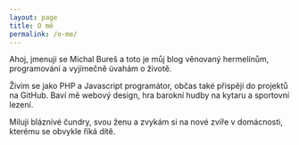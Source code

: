 ```yaml
---
layout: page
title: O mě
permalink: /o-me/
---
```


Ahoj, jmenuji se Michal Bureš a toto je můj blog věnovaný hermelínům, programování a vyjímečně úvahám o životě. 

Živím se jako PHP a Javascript programátor, občas také přispěji do projektů na GitHub. Baví mě webový design, hra barokní hudby na kytaru a sportovní lezení. 

Miluji bláznivé čundry, svou ženu a zvykám si na nové zvíře v domácnosti, kterému se obvykle říká dítě.
